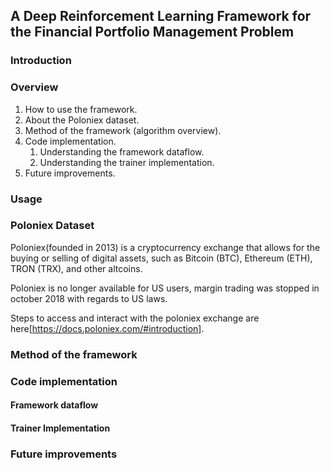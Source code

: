 ## A Deep Reinforcement Learning Framework for the Financial Portfolio Management Problem

### Introduction

### Overview

1. How to use the framework.
2. About the Poloniex dataset.
3. Method of the framework (algorithm overview).
4. Code implementation.
   1. Understanding the framework dataflow.
   2. Understanding the trainer implementation.
5. Future improvements.

### Usage

### Poloniex Dataset
Poloniex(founded in 2013) is a cryptocurrency exchange that allows for the buying or selling of digital assets, such as Bitcoin (BTC), Ethereum (ETH), TRON (TRX), and other altcoins.

Poloniex is no longer available for US users, margin trading was stopped in october 2018 with regards to US laws.

Steps to access and interact with the poloniex exchange are here[https://docs.poloniex.com/#introduction].

### Method of the framework

### Code implementation

#### Framework dataflow

#### Trainer Implementation

### Future improvements
